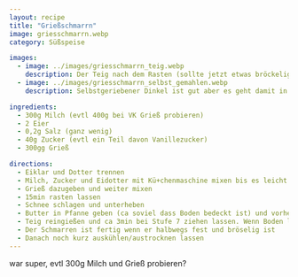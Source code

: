 ```yaml
---
layout: recipe
title: "Grießschmarrn"
image: griesschmarrn.webp
category: Süßspeise

images:
  - image: ../images/griesschmarrn_teig.webp
    description: Der Teig nach dem Rasten (sollte jetzt etwas bröckelig sein weil sich der Grieß angesaugt hat)
  - image: ../images/griesschmarrn_selbst_gemahlen.webp
    description: Selbstgeriebener Dinkel ist gut aber es geht damit in Richtung Kaiserschmarrn (190g Dinkel frisch gemahlen, 500ml Milch, 40g Butter, 10g Staubzucker, 8g (1Pkg) Vanillezucker, 2 Eier, etwas Butter für Pfanne)

ingredients:
  - 300g Milch (evtl 400g bei VK Grieß probieren)
  - 2 Eier
  - 0,2g Salz (ganz wenig)
  - 40g Zucker (evtl ein Teil davon Vanillezucker)
  - 300gg Grieß

directions:
  - Eiklar und Dotter trennen
  - Milch, Zucker und Eidotter mit Kü+chenmaschine mixen bis es leicht cremig ist
  - Grieß dazugeben und weiter mixen
  - 15min rasten lassen
  - Schnee schlagen und unterheben
  - Butter in Pfanne geben (ca soviel dass Boden bedeckt ist) und vorheizen
  - Teig reingießen und ca 3min bei Stufe 7 ziehen lassen. Wenn Boden leicht fest ist, in Stücke teilen und Stücke umdrehen. Nach weiteren 2min evtl auf Stufe 6 zurückdrehen und einige Minuten lang weiter zerteilen bis bröselige Konsistenz entsteht
  - Der Schmarren ist fertig wenn er halbwegs fest und bröselig ist
  - Danach noch kurz auskühlen/austrocknen lassen
---
```


war super, evtl 300g Milch und Grieß probieren?
